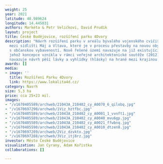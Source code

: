 ```yaml
---
weight: 25
year: 2021
latitude: 48.989624
longitude: 14.445031
authors: Markéta & Petr Veličkovi, David Prudík
layout: project
title: České Budějovice, rozšíření parku 4Dvory
description: "Návrh rozšíření parku v areálu bývalého vojenského cvičiště a kasáren,
  mezi sídlišti Máj a Vltava, které je v procesu přestavby na novou obytnou čtvrť
  s občanskou vybaveností. Nově řešené území navazuje na již existující Park 4 Dvory,
  jehož koncepce vznikla v rámci veřejné architektonické soutěže (2012). Na tuto etapu
  navazuje návrh pěší lávky a vyhlídky (hlásky) na hraně mezi krajinou volnou a městskou.\t\n"
awards: []
media:
- image: ''
  title: Rozšíření Parku 4Dvory
  link: https://www.lokalita4d.cz/
category: Navrh
size: 5,3 ha
price: cca 25+23 mil.
images:
- "/v1670405589/archweb/21043A_210402_cy_A0070_6_qilobq.jpg"
- "/v1670697290/archweb/1Viz_hztfbc.jpg"
- "/v1670405589/archweb/21043A_210402_cy_A0001_1_vvnft1.jpg"
- "/v1670405589/archweb/21043A_210402_cy_A0040_mvu6gp.jpg"
- "/v1670405589/archweb/21043A_210402_cy_A0021_ffwbnq.jpg"
- "/v1670405590/archweb/21043A_210402_cy_A0010_dtzen8.jpg"
- "/v1670697289/archweb/2Viz_dzvktx.jpg"
- "/v1670697288/archweb/3Viz_itj8rz.jpg"
investor: Město České Budějovice
visualization: Jan Cyrany, Adam Kořistka
collaborations: []

---
```

